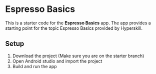 # Espresso Basics
This is a starter code for the **Espresso Basics** app. The app provides a starting point for the topic Espresso Basics provided by Hyperskill.

## Setup
1. Download the project (Make sure you are on the starter branch)
2. Open Android studio and import the project
3. Build and run the app
